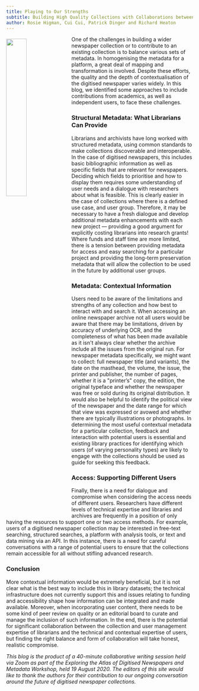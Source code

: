 ```yaml
---
title: Playing to Our Strengths
subtitle: Building High Quality Collections with Collaborations between Researchers and Librarians
author: Rosie Higman, Cui Cui, Patrick Dinger and Richard Heaton
---
```

 
<img src="https://cdn.pixabay.com/photo/2020/01/06/11/09/cyber-4745109_960_720.png" style="float: left; padding: 7px 10px 0px 0px;" width="33%"> One of the challenges in building a wider newspaper collection or to contribute to an existing collection is to balance various sets of metadata. 
In homogenising the metadata for a platform, a great deal of mapping and transformation is involved. Despite these efforts, the quality and the depth 
of contextualisation of the digitised newspaper varies widely. In this blog, we identified some approaches to include contributions from academics, as 
well as independent users, to face these challenges.  


### Structural Metadata: What Librarians Can Provide
Librarians and archivists have long worked with structured metadata, using common standards to make collections discoverable and interoperable. In the 
case of digitised newspapers, this includes basic bibliographic information as well as specific fields that are relevant for newspapers. Deciding which 
fields to prioritise and how to display them requires some understanding of user needs and a dialogue with researchers about what is feasible. This is 
clearly easier in the case of collections where there is a defined use case, and user group. Therefore, it may be necessary to have a fresh dialogue 
and develop additional metadata enhancements with each new project — providing a good argument for explicitly costing librarians into research grants! 
Where funds and staff time are more limited, there is a tension between providing metadata for access and easy searching for a particular project and 
providing the long-term preservation metadata that will allow the collection to be used in the future by additional user groups.
 
### Metadata: Contextual Information
Users need to be aware of the limitations and strengths of any collection and how best to interact with and search it. When accessing an online newspaper 
archive not all users would be aware that there may be limitations, driven by accuracy of underlying OCR, and the completeness of what has been made 
available as it isn't always clear whether the archive include all the issues from the original run. For newspaper metadata specifically, we might want 
to collect: full newspaper title (and variants), the date on the masthead, the volume, the issue, the printer and publisher, the number of pages, whether 
it is a "printer’s" copy, the edition, the original typeface and whether the newspaper was free or sold during its original distribution.  It would also 
be helpful to identify the political view of the newspaper and the date range for which that view was expressed or avowed and whether there are typically 
illustrations or photographs. In determining the most useful contextual metadata for a particular collection, feedback and interaction with potential users 
is essential and existing library practices for identifying which users (of varying personality types) are likely to engage with the collections should 
be used as guide for seeking this feedback.
 
### Access: Supporting Different Users
Finally, there is a need for dialogue and compromise when considering the access needs of different users. Researchers have different levels of technical
expertise and libraries and archives are frequently in a position of only having the resources to support one or two access methods. For example, users of
a digitised newspaper collection may be interested in free-text searching, structured searches, a platform with analysis tools, or text and data mining via
an API. In this instance, there is a need for careful conversations with a range of potential users to ensure that the collections remain accessible for all
without stifling advanced research. 
 
### Conclusion
More contextual information would be extremely beneficial, but it is not clear what is the best way to include this in library datasets; the technical 
infrastructure does not currently support this and issues relating to funding and accessibility shape how information can be integrated and made available.
Moreover, when incorporating user content, there needs to be some kind of peer review on quality or an editorial board to curate and manage the inclusion 
of such information. In the end, there is the potential for significant collaboration between the collection and user management expertise of librarians 
and the technical and contextual expertise of users, but finding the right balance and form of collaboration will take honest, realistic compromise.

*This blog is the product of a 40-minute collaborative writing session held via Zoom as part of the Exploring the Atlas of Digitised Newspapers and Metadata Workshop, held 19 August 2020. The editors of this site would like to thank the authors for their contribution to our ongoing conversation around the future of digitised newspaper collections.*
